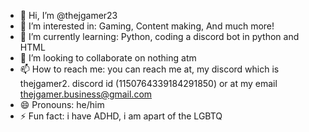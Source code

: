 - 👋 Hi, I’m @thejgamer23
- 👀 I’m interested in: Gaming, Content making, And much more!
- 🌱 I’m currently learning: Python, coding a discord bot in python and HTML
- 💞️ I’m looking to collaborate on nothing atm
- 📫 How to reach me: you can reach me at, my discord which is thejgamer2. discord id (1150764339184291850) or at my email thejgamer.business@gmail.com
- 😄 Pronouns: he/him
- ⚡ Fun fact: i have ADHD, i am apart of the LGBTQ

<!---
thejgamer23/thejgamer23 is a ✨ special ✨ repository because its `README.md` (this file) appears on your GitHub profile.
You can click the Preview link to take a look at your changes.
--->
